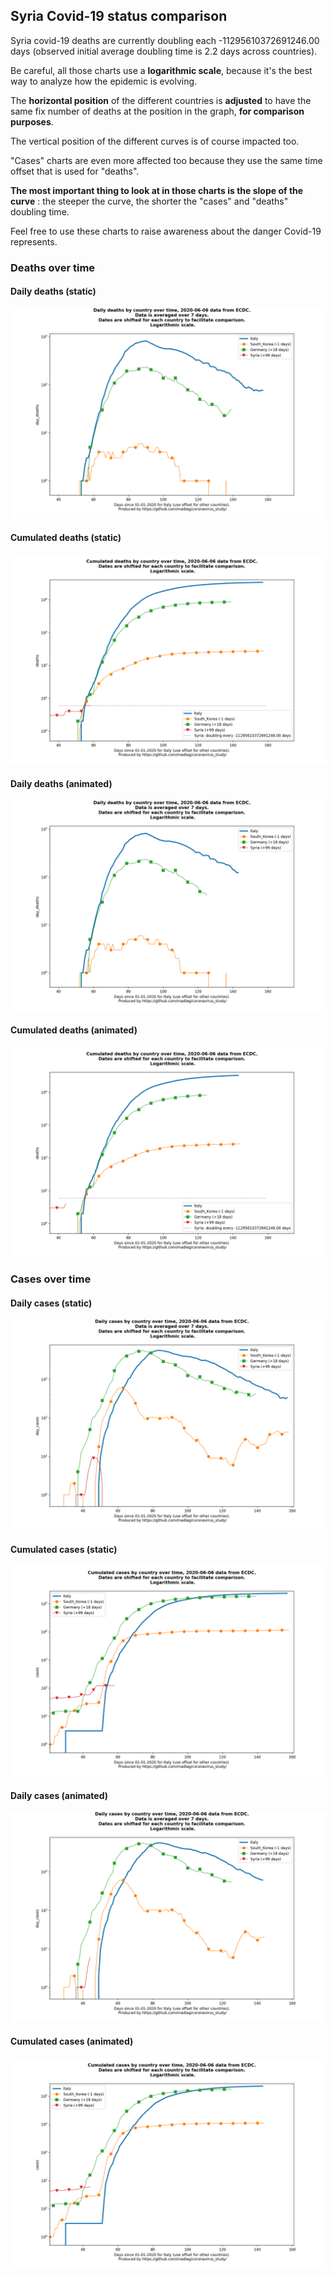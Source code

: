## Syria Covid-19 status comparison 

Syria covid-19 deaths are currently doubling each -11295610372691246.00 days (observed initial average doubling time is 2.2 days across countries).



Be careful, all those charts use a **logarithmic scale**, because it's the best way to analyze how the epidemic is evolving.
 
The **horizontal position** of the different countries is **adjusted** to have the same fix number of deaths at the position in the graph, **for comparison purposes**.

The vertical position of the different curves is of course impacted too.

"Cases" charts are even more affected too because they use the same time offset that is used for "deaths".

**The most important thing to look at in those charts is the slope of the curve** : the steeper the curve, the shorter the "cases" and "deaths" doubling time.

Feel free to use these charts to raise awareness about the danger Covid-19 represents. 


 
### Deaths over time
 
#### Daily deaths (static)
![Syria covid-19 daily deaths static chart](https://raw.githubusercontent.com/madlag/coronavirus_study/master/notebooks/graphs/2020-06-06/countries/Syria/2020-06-06_Syria_day_deaths.png "Syria covid-19 day_deaths static chart")   
 
#### Cumulated deaths (static)
![Syria covid-19 cumulated deaths static chart](https://raw.githubusercontent.com/madlag/coronavirus_study/master/notebooks/graphs/2020-06-06/countries/Syria/2020-06-06_Syria_deaths.png "Syria covid-19 deaths static chart")   
 
#### Daily deaths (animated)
![Syria covid-19 daily deaths animated chart](https://raw.githubusercontent.com/madlag/coronavirus_study/master/notebooks/graphs/2020-06-06/countries/Syria/2020-06-06_Syria_day_deaths.gif "Syria covid-19 day_deaths animated chart")   
 
#### Cumulated deaths (animated)
![Syria covid-19 cumulated deaths animated chart](https://raw.githubusercontent.com/madlag/coronavirus_study/master/notebooks/graphs/2020-06-06/countries/Syria/2020-06-06_Syria_deaths.gif "Syria covid-19 deaths animated chart")   

 
### Cases over time
 
#### Daily cases (static)
![Syria covid-19 daily cases static chart](https://raw.githubusercontent.com/madlag/coronavirus_study/master/notebooks/graphs/2020-06-06/countries/Syria/2020-06-06_Syria_day_cases.png "Syria covid-19 day_cases static chart")   
 
#### Cumulated cases (static)
![Syria covid-19 cumulated cases static chart](https://raw.githubusercontent.com/madlag/coronavirus_study/master/notebooks/graphs/2020-06-06/countries/Syria/2020-06-06_Syria_cases.png "Syria covid-19 cases static chart")   
 
#### Daily cases (animated)
![Syria covid-19 daily cases animated chart](https://raw.githubusercontent.com/madlag/coronavirus_study/master/notebooks/graphs/2020-06-06/countries/Syria/2020-06-06_Syria_day_cases.gif "Syria covid-19 day_cases animated chart")   
 
#### Cumulated cases (animated)
![Syria covid-19 cumulated cases animated chart](https://raw.githubusercontent.com/madlag/coronavirus_study/master/notebooks/graphs/2020-06-06/countries/Syria/2020-06-06_Syria_cases.gif "Syria covid-19 cases animated chart")   

